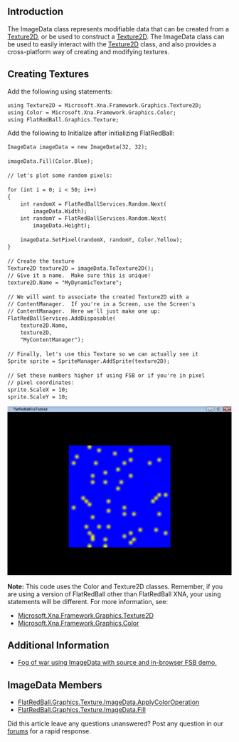 ## Introduction

The ImageData class represents modifiable data that can be created from a [Texture2D](/frb/docs/index.php?title=Microsoft.Xna.Framework.Graphics.Texture2D "Microsoft.Xna.Framework.Graphics.Texture2D"), or be used to construct a [Texture2D](/frb/docs/index.php?title=Microsoft.Xna.Framework.Graphics.Texture2D "Microsoft.Xna.Framework.Graphics.Texture2D"). The ImageData class can be used to easily interact with the [Texture2D](/frb/docs/index.php?title=Microsoft.Xna.Framework.Graphics.Texture2D "Microsoft.Xna.Framework.Graphics.Texture2D") class, and also provides a cross-platform way of creating and modifying textures.

## Creating Textures

Add the following using statements:

    using Texture2D = Microsoft.Xna.Framework.Graphics.Texture2D;
    using Color = Microsoft.Xna.Framework.Graphics.Color;
    using FlatRedBall.Graphics.Texture;

Add the following to Initialize after initializing FlatRedBall:

    ImageData imageData = new ImageData(32, 32);

    imageData.Fill(Color.Blue);

    // let's plot some random pixels:

    for (int i = 0; i < 50; i++)
    {
        int randomX = FlatRedBallServices.Random.Next(
            imageData.Width);
        int randomY = FlatRedBallServices.Random.Next(
            imageData.Height);

        imageData.SetPixel(randomX, randomY, Color.Yellow);
    }

    // Create the texture
    Texture2D texture2D = imageData.ToTexture2D();
    // Give it a name.  Make sure this is unique!
    texture2D.Name = "MyDynamicTexture";

    // We will want to associate the created Texture2D with a
    // ContentManager.  If you're in a Screen, use the Screen's
    // ContentManager.  Here we'll just make one up:
    FlatRedBallServices.AddDisposable(
        texture2D.Name,
        texture2D,
        "MyContentManager");

    // Finally, let's use this Texture so we can actually see it
    Sprite sprite = SpriteManager.AddSprite(texture2D);

    // Set these numbers higher if using FSB or if you're in pixel
    // pixel coordinates:
    sprite.ScaleX = 10;
    sprite.ScaleY = 10;

![ImageDataToTexture2D.png](/media/migrated_media-ImageDataToTexture2D.png)

**Note:** This code uses the Color and Texture2D classes. Remember, if you are using a version of FlatRedBall other than FlatRedBall XNA, your using statements will be different. For more information, see:

-   [Microsoft.Xna.Framework.Graphics.Texture2D](/frb/docs/index.php?title=Microsoft.Xna.Framework.Graphics.Texture2D "Microsoft.Xna.Framework.Graphics.Texture2D")
-   [Microsoft.Xna.Framework.Graphics.Color](/frb/docs/index.php?title=Microsoft.Xna.Framework.Graphics.Color "Microsoft.Xna.Framework.Graphics.Color")

## Additional Information

-   [Fog of war using ImageData with source and in-browser FSB demo.](/frb/docs/index.php?title=FlatRedBall.Graphics.Texture.ImageData:Fog_of_War "FlatRedBall.Graphics.Texture.ImageData:Fog of War")

## ImageData Members

-   [FlatRedBall.Graphics.Texture.ImageData.ApplyColorOperation](/frb/docs/index.php?title=FlatRedBall.Graphics.Texture.ImageData.ApplyColorOperation "FlatRedBall.Graphics.Texture.ImageData.ApplyColorOperation")
-   [FlatRedBall.Graphics.Texture.ImageData.Fill](/frb/docs/index.php?title=FlatRedBall.Graphics.Texture.ImageData.Fill "FlatRedBall.Graphics.Texture.ImageData.Fill")

Did this article leave any questions unanswered? Post any question in our [forums](/frb/forum.md) for a rapid response.
